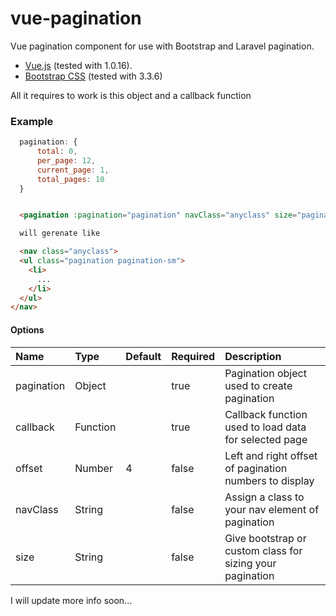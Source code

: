 # vue-pagination
Vue pagination component for use with Bootstrap and Laravel pagination.

* [Vue.js](http://vuejs.org/) (tested with 1.0.16).
* [Bootstrap CSS](http://getbootstrap.com/) (tested with 3.3.6)

All it requires to work is this object and a callback function


### Example
```js
  pagination: {
      total: 0, 
      per_page: 12,
      current_page: 1,
      total_pages: 10
  }
```

```html

  <pagination :pagination="pagination" navClass="anyclass" size="pagination-sm" :callback="loadData" :offset="3"></pagination>

  will gerenate like 

  <nav class="anyclass">
  <ul class="pagination pagination-sm">
    <li>
      ...
    </li>
  </ul>
</nav>

```

#### Options
| Name          | Type     | Default | Required | Description
| :------------ | :--------| :-------| :--------| :-----------
| pagination    | Object   |         | true     | Pagination object used to create pagination
| callback      | Function |         | true     | Callback function used to load data for selected page
| offset        | Number   | 4       | false    | Left and right offset of pagination numbers to display
| navClass      | String   |         | false    | Assign a class to your nav element of pagination
| size          | String   |         | false    | Give bootstrap or custom class for sizing your pagination


I will update more info soon...

